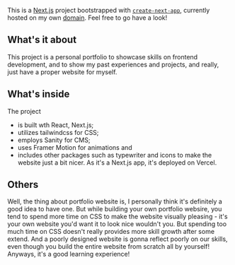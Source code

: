 This is a [Next.js](https://nextjs.org/) project bootstrapped with [`create-next-app`](https://github.com/vercel/next.js/tree/canary/packages/create-next-app), currently hosted on my own [domain](https://yingchaoooo.me/). Feel free to go have a look!

## What's it about
This project is a personal portfolio to showcase skills on frontend development, and to show my past experiences and projects, and really, just have a proper website for myself.

## What's inside
The project 
- is built wth React, Next.js;
- utilizes tailwindcss for CSS;
- employs Sanity for CMS;
- uses Framer Motion for animations and
- includes other packages such as typewriter and icons to make the website just a bit nicer.
As it's a Next.js app, it's deployed on Vercel.

## Others
Well, the thing about portfolio website is, I personally think it's definitely a good idea to have one. But while building your own portfolio websire, you tend to spend more time on CSS to make the website visually pleasing - it's your own website you'd want it to look nice wouldn't you.
But spending too much time on CSS doesn't really provides more skill growth after some extend. And a poorly designed website is gonna reflect poorly on our skills, even though you build the entire website from scratch all by yourself!
Anyways, it's a good learning experience!
